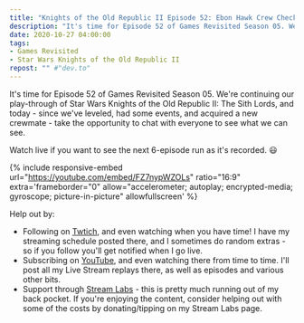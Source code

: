 ```yaml
---
title: "Knights of the Old Republic II Episode 52: Ebon Hawk Crew Check-In Part 1"
description: "It's time for Episode 52 of Games Revisited Season 05. We're continuing our play-through of Star Wars Knights of the Old Republic II: The Sith Lords, and today - since we've leveled, had some events, and acquired a new crewmate - take the opportunity to chat with everyone to see what we can see."
date: 2020-10-27 04:00:00
tags:
- Games Revisited
- Star Wars Knights of the Old Republic II
repost: "" #"dev.to"
---
```


It's time for Episode 52 of Games Revisited Season 05. We're continuing our play-through of Star Wars Knights of the Old Republic II: The Sith Lords, and today - since we've leveled, had some events, and acquired a new crewmate - take the opportunity to chat with everyone to see what we can see.

Watch live if you want to see the next 6-episode run as it's recorded. :smiley:
<!--more-->

{% include responsive-embed url="https://youtube.com/embed/FZ7nypWZOLs" ratio="16:9" extra='frameborder="0" allow="accelerometer; autoplay; encrypted-media; gyroscope; picture-in-picture" allowfullscreen' %}

Help out by:
 * Following on [Twtich](https://twitch.tv/AnonJr_Live), and even watching when you have time! I have my streaming schedule posted there, and I sometimes do random extras - so if you follow you'll get notified when I go live.
 * Subscribing on [YouTube](http://www.youtube.com/channel/UCXafqhKHbkSUIrq0LAuu0tw), and even watching there from time to time. I'll post all my Live Stream replays there, as well as episodes and various other bits.
 * Support through [Stream Labs](https://streamlabs.com/anonjr_live) - this is pretty much running out of my back pocket. If you're enjoying the content, consider helping out with some of the costs by donating/tipping on my Stream Labs page.
